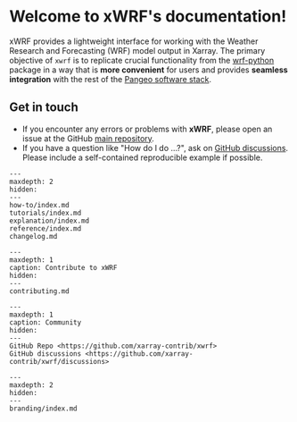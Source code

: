 # Welcome to xWRF's documentation!

xWRF provides a lightweight interface for working with the Weather Research and Forecasting (WRF) model output in Xarray. The primary objective of `xwrf` is to replicate crucial functionality from the [wrf-python](https://github.com/NCAR/wrf-python) package in a way that is **more convenient** for users and provides **seamless integration** with the rest of the [Pangeo software stack](https://pangeo.io/packages.html).

## Get in touch

- If you encounter any errors or problems with **xWRF**, please open an issue at the GitHub [main repository](http://github.com/xarray-contrib/xwrf/issues).
- If you have a question like "How do I do ...?", ask on [GitHub discussions](https://github.com/xarray-contrib/xwrf/discussions). Please include a self-contained reproducible example if possible.

```{toctree}
---
maxdepth: 2
hidden:
---
how-to/index.md
tutorials/index.md
explanation/index.md
reference/index.md
changelog.md
```

```{toctree}
---
maxdepth: 1
caption: Contribute to xWRF
hidden:
---
contributing.md
```

```{toctree}
---
maxdepth: 1
caption: Community
hidden:
---
GitHub Repo <https://github.com/xarray-contrib/xwrf>
GitHub discussions <https://github.com/xarray-contrib/xwrf/discussions>
```

```{toctree}
---
maxdepth: 2
hidden:
---
branding/index.md
```
